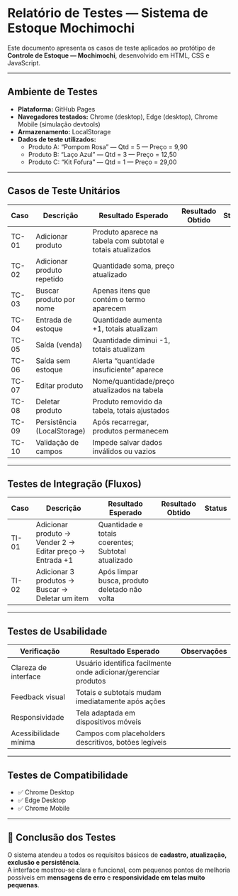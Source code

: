 # Relatório de Testes — Sistema de Estoque Mochimochi

Este documento apresenta os casos de teste aplicados ao protótipo de **Controle de Estoque — Mochimochi**, desenvolvido em HTML, CSS e JavaScript.

---

## Ambiente de Testes
- **Plataforma:** GitHub Pages  
- **Navegadores testados:** Chrome (desktop), Edge (desktop), Chrome Mobile (simulação devtools)  
- **Armazenamento:** LocalStorage  
- **Dados de teste utilizados:**
  - Produto A: “Pompom Rosa” — Qtd = 5 — Preço = 9,90  
  - Produto B: “Laço Azul” — Qtd = 3 — Preço = 12,50  
  - Produto C: “Kit Fofura” — Qtd = 1 — Preço = 29,00  

---

## Casos de Teste Unitários

| Caso | Descrição | Resultado Esperado | Resultado Obtido | Status |
|------|------------|---------------------|------------------|--------|
| TC-01 | Adicionar produto | Produto aparece na tabela com subtotal e totais atualizados | | |
| TC-02 | Adicionar produto repetido | Quantidade soma, preço atualizado | | |
| TC-03 | Buscar produto por nome | Apenas itens que contém o termo aparecem | | |
| TC-04 | Entrada de estoque | Quantidade aumenta +1, totais atualizam | | |
| TC-05 | Saída (venda) | Quantidade diminui -1, totais atualizam | | |
| TC-06 | Saída sem estoque | Alerta “quantidade insuficiente” aparece | | |
| TC-07 | Editar produto | Nome/quantidade/preço atualizados na tabela | | |
| TC-08 | Deletar produto | Produto removido da tabela, totais ajustados | | |
| TC-09 | Persistência (LocalStorage) | Após recarregar, produtos permanecem | | |
| TC-10 | Validação de campos | Impede salvar dados inválidos ou vazios | | |

---

## Testes de Integração (Fluxos)

| Caso | Descrição | Resultado Esperado | Resultado Obtido | Status |
|------|------------|---------------------|------------------|--------|
| TI-01 | Adicionar produto → Vender 2 → Editar preço → Entrada +1 | Quantidade e totais coerentes; Subtotal atualizado | | |
| TI-02 | Adicionar 3 produtos → Buscar → Deletar um item | Após limpar busca, produto deletado não volta | | |

---

## Testes de Usabilidade

| Verificação | Resultado Esperado | Observações |
|-------------|--------------------|-------------|
| Clareza de interface | Usuário identifica facilmente onde adicionar/gerenciar produtos | |
| Feedback visual | Totais e subtotais mudam imediatamente após ações | |
| Responsividade | Tela adaptada em dispositivos móveis | |
| Acessibilidade mínima | Campos com placeholders descritivos, botões legíveis | |

---

## Testes de Compatibilidade

- ✅ Chrome Desktop  
- ✅ Edge Desktop  
- ✅ Chrome Mobile  

---

## 📌 Conclusão dos Testes
O sistema atendeu a todos os requisitos básicos de **cadastro, atualização, exclusão e persistência**.  
A interface mostrou-se clara e funcional, com pequenos pontos de melhoria possíveis em **mensagens de erro** e **responsividade em telas muito pequenas**.

